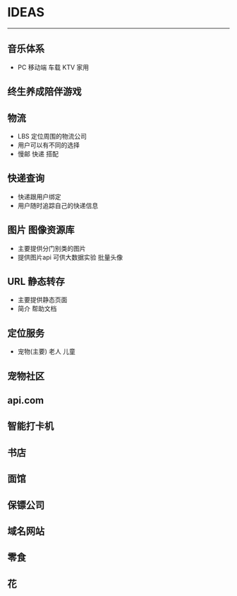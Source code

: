 # IDEAS
***

## 音乐体系

* PC 移动端 车载 KTV 家用

## 终生养成陪伴游戏

## 物流

* LBS 定位周围的物流公司 
* 用户可以有不同的选择
* 慢邮 快递 搭配

## 快递查询

* 快递跟用户绑定
* 用户随时追踪自己的快递信息

## 图片 图像资源库 

* 主要提供分门别类的图片 
* 提供图片api 可供大数据实验  批量头像

## URL 静态转存

*  主要提供静态页面  
*  简介 帮助文档 

## 定位服务

*  宠物(主要) 老人 儿童

## 宠物社区

## api.com

## 智能打卡机

## 书店 

## 面馆

## 保镖公司

## 域名网站

## 零食

## 花

